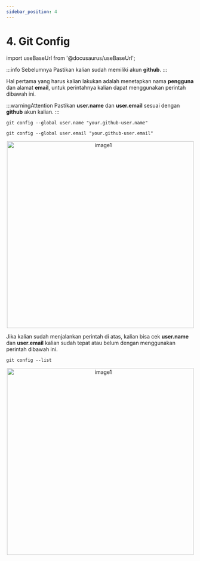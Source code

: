 ```yaml
---
sidebar_position: 4
---
```


# 4. Git Config

import useBaseUrl from '@docusaurus/useBaseUrl';

:::info
Sebelumnya Pastikan kalian sudah memiliki akun **github**.
:::

Hal pertama yang harus kalian lakukan adalah menetapkan nama **pengguna** dan alamat **email**, untuk perintahnya kalian dapat menggunakan perintah dibawah ini. 

:::warningAttention
Pastikan **user.name** dan **user.email** sesuai dengan **github** akun kalian.
:::

```shell
git config --global user.name "your.github-user.name"
```

```shelll
git config --global user.email "your.github-user.email"
```
<center>
<img alt="image1" src={useBaseUrl('img/docs/git1.png')} height="500px"/>
</center>

Jika kalian sudah menjalankan perintah di atas, kalian bisa cek **user.name** dan **user.email** kalian sudah tepat atau belum dengan menggunakan perintah dibawah ini.

```shell
git config --list
```
<center>
<img alt="image1" src={useBaseUrl('img/docs/git2.png')} height="500px"/>
</center>